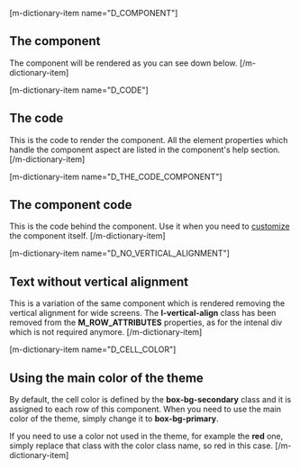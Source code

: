 [m-dictionary-item name="D_COMPONENT"]
  ## The component
  The component will be rendered as you can see down below.
[/m-dictionary-item]

[m-dictionary-item name="D_CODE"]
  ## The code
  This is the code to render the component. All the element properties which handle the component aspect are listed in the component's help section.
[/m-dictionary-item]

[m-dictionary-item name="D_THE_CODE_COMPONENT"]
  ## The component code
  This is the code behind the component. Use it when you need to [customize](/documentation/components) the component itself.
[/m-dictionary-item]

[m-dictionary-item name="D_NO_VERTICAL_ALIGNMENT"]
  ## Text without vertical alignment
  This is a variation of the same component which is rendered removing the vertical alignment for wide screens. The **l-vertical-align** class has been removed from the **M_ROW_ATTRIBUTES** properties, as for the intenal div which is not required anymore.
[/m-dictionary-item]

[m-dictionary-item name="D_CELL_COLOR"]
  ## Using the main color of the theme
  By default, the cell color is defined by the **box-bg-secondary** class and it is assigned to each row of this component. When you need to use the main color of the theme, simply change it to **box-bg-primary**.

  If you need to use a color not used in the theme, for example the **red** one, simply replace that class with the color class name, so red in this case.
[/m-dictionary-item]
